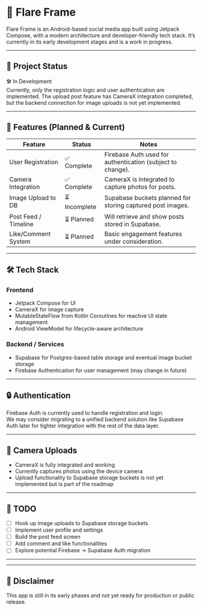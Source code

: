 # 📸 Flare Frame

Flare Frame is an Android-based social media app built using Jetpack Compose, with a modern architecture and developer-friendly tech stack. It’s currently in its early development stages and is a work in progress.

---

## 🚀 Project Status

🛠️ In Development  
Currently, only the registration logic and user authentication are implemented. The upload post feature has CameraX integration completed, but the backend connection for image uploads is not yet implemented.

---

## 📱 Features (Planned & Current)

| Feature              | Status         | Notes                                                                 |
|----------------------|----------------|-----------------------------------------------------------------------|
| User Registration    | ✅ Complete     | Firebase Auth used for authentication (subject to change).           |
| Camera Integration   | ✅ Complete     | CameraX is integrated to capture photos for posts.                   |
| Image Upload to DB   | ⏳ Incomplete   | Supabase buckets planned for storing captured post images.           |
| Post Feed / Timeline | ⏳ Planned      | Will retrieve and show posts stored in Supabase.                     |
| Like/Comment System  | ⏳ Planned      | Basic engagement features under consideration.                       |

---

## 🛠️ Tech Stack

### Frontend

- Jetpack Compose for UI  
- CameraX for image capture  
- MutableStateFlow from Kotlin Coroutines for reactive UI state management  
- Android ViewModel for lifecycle-aware architecture  

### Backend / Services

- Supabase for Postgres-based table storage and eventual image bucket storage  
- Firebase Authentication for user management (may change in future)  

---

## 🔒 Authentication

Firebase Auth is currently used to handle registration and login.  
We may consider migrating to a unified backend solution like Supabase Auth later for tighter integration with the rest of the data layer.

---

## 📸 Camera Uploads

- CameraX is fully integrated and working  
- Currently captures photos using the device camera  
- Upload functionality to Supabase storage buckets is not yet implemented but is part of the roadmap  

---

## 📝 TODO

- [ ] Hook up image uploads to Supabase storage buckets  
- [ ] Implement user profile and settings  
- [ ] Build the post feed screen  
- [ ] Add comment and like functionalities  
- [ ] Explore potential Firebase → Supabase Auth migration  

---
---

## 📣 Disclaimer

This app is still in its early phases and not yet ready for production or public release.  
